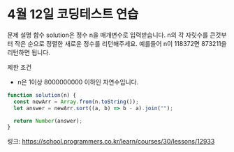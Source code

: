 # 4월 12일 코딩테스트 연습

문제 설명
함수 solution은 정수 n을 매개변수로 입력받습니다. n의 각 자릿수를 큰것부터 작은 순으로 정렬한 새로운 정수를 리턴해주세요. 예를들어 n이 118372면 873211을 리턴하면 됩니다.

제한 조건

- n은 1이상 8000000000 이하인 자연수입니다.

```javascript
function solution(n) {
  const newArr = Array.from(n.toString());
  let answer = newArr.sort((a, b) => b - a).join("");

  return Number(answer);
}
```

링크: https://school.programmers.co.kr/learn/courses/30/lessons/12933
